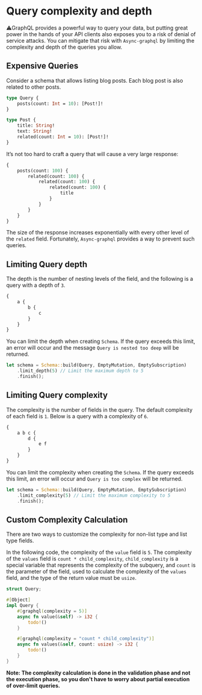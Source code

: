 # Query complexity and depth

⚠️GraphQL provides a powerful way to query your data, but putting great
power in the hands of your API clients also exposes you to a risk of denial 
of service attacks. You can mitigate that risk with `Async-graphql` by limiting the 
complexity and depth of the queries you allow.

## Expensive Queries

Consider a schema that allows listing blog posts. Each blog post is also related to other posts.

```graphql
type Query {
	posts(count: Int = 10): [Post!]!
}

type Post {
	title: String!
	text: String!
	related(count: Int = 10): [Post!]!
}
```

It’s not too hard to craft a query that will cause a very large response:

```graphql
{
    posts(count: 100) {
        related(count: 100) {
            related(count: 100) {
                related(count: 100) {
                    title
                }
            }
        }
    }
}
```

The size of the response increases exponentially with every other level of the `related` field. Fortunately, `Async-graphql` provides 
a way to prevent such queries.

## Limiting Query depth

The depth is the number of nesting levels of the field, and the following is a query with a depth of `3`.

```graphql
{
    a {
        b {
            c
        }
    }
}
```

You can limit the depth when creating `Schema`. If the query exceeds this limit, an error will occur and the 
message `Query is nested too deep` will be returned.

```rust
let schema = Schema::build(Query, EmptyMutation, EmptySubscription)
    .limit_depth(5) // Limit the maximum depth to 5
    .finish();
```

## Limiting Query complexity

The complexity is the number of fields in the query. The default complexity of each field is `1`. Below is a 
query with a complexity of `6`.

```graphql
{
    a b c {
        d {
            e f
        }
    }
}
```

You can limit the complexity when creating the `Schema`. If the query exceeds this limit, an error will occur 
and `Query is too complex` will be returned.

```rust
let schema = Schema::build(Query, EmptyMutation, EmptySubscription)
    .limit_complexity(5) // Limit the maximum complexity to 5
    .finish();
```

## Custom Complexity Calculation

There are two ways to customize the complexity for non-list type and list type fields.

In the following code, the complexity of the `value` field is `5`. The complexity of the `values` field is `count * child_complexity`, 
`child_complexity` is a special variable that represents the complexity of the subquery, and `count` is the parameter of the field,
used to calculate the complexity of the `values` field, and the type of the return value must be `usize`.

```rust
struct Query;

#[Object]
impl Query {
    #[graphql(complexity = 5)]
    async fn value(&self) -> i32 {
        todo!()
    }

    #[graphql(complexity = "count * child_complexity")]
    async fn values(&self, count: usize) -> i32 {
        todo!()
    }
}
```

**Note: The complexity calculation is done in the validation phase and not the execution phase,
so you don't have to worry about partial execution of over-limit queries.**
